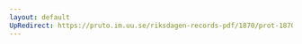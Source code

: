 ```yaml
---
layout: default
UpRedirect: https://pruto.im.uu.se/riksdagen-records-pdf/1870/prot-1870--ak--219/prot-1870--ak--219_009.pdf
---
```

